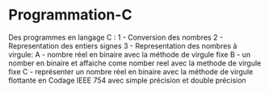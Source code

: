 # Programmation-C
Des programmes en langage C :
    1 - Conversion des nombres
    2 - Representation des entiers signes
    3 - Representation des nombres à virgule:
             A - nombre réel en binaire avec la méthode de virgule fixe
             B - un nomber en binaire et affaiche come nomber reel avec la methode de virgule fixe
             C - représenter un nombre réel en binaire avec la méthode de virgule flottante en Codage IEEE 754 avec simple précision et double précision
